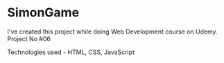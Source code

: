 # SimonGame

I've created this project while doing Web Development course on Udemy. Project No #06

Technologies used - HTML, CSS, JavaScript
